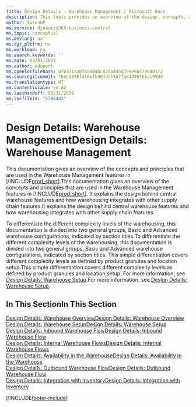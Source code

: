 ```yaml
---
title: Design Details - Warehouse Management | Microsoft Docs
description: This topic provides an overview of the design, concepts, and principles behind the Warehouse Management features in Business Central.
author: SorenGP
ms.service: dynamics365-business-central
ms.topic: conceptual
ms.devlang: na
ms.tgt_pltfrm: na
ms.workload: na
ms.search.keywords: ''
ms.date: 04/01/2021
ms.author: edupont
ms.openlocfilehash: 87b3717a8f45444bc43da445d359ed6d79b40372
ms.sourcegitcommit: 766e2840fd16efb901d211d7fa64d96766ac99d9
ms.translationtype: HT
ms.contentlocale: en-AU
ms.lasthandoff: 03/31/2021
ms.locfileid: "5786445"
---
```

# <a name="design-details-warehouse-management"></a><span data-ttu-id="b467b-103">Design Details: Warehouse Management</span><span class="sxs-lookup"><span data-stu-id="b467b-103">Design Details: Warehouse Management</span></span>
<span data-ttu-id="b467b-104">This documentation gives an overview of the concepts and principles that are used in the Warehouse Management features in [!INCLUDE[prod_short](includes/prod_short.md)].</span><span class="sxs-lookup"><span data-stu-id="b467b-104">This documentation gives an overview of the concepts and principles that are used in the Warehouse Management features in [!INCLUDE[prod_short](includes/prod_short.md)].</span></span> <span data-ttu-id="b467b-105">It explains the design behind central warehouse features and how warehousing integrates with other supply chain features.</span><span class="sxs-lookup"><span data-stu-id="b467b-105">It explains the design behind central warehouse features and how warehousing integrates with other supply chain features.</span></span>  

<span data-ttu-id="b467b-106">To differentiate the different complexity levels of the warehousing, this documentation is divided into two general groups, Basic and Advanced warehouse configurations, indicated by section titles.</span><span class="sxs-lookup"><span data-stu-id="b467b-106">To differentiate the different complexity levels of the warehousing, this documentation is divided into two general groups, Basic and Advanced warehouse configurations, indicated by section titles.</span></span> <span data-ttu-id="b467b-107">This simple differentiation covers different complexity levels as defined by product granules and location setup.</span><span class="sxs-lookup"><span data-stu-id="b467b-107">This simple differentiation covers different complexity levels as defined by product granules and location setup.</span></span> <span data-ttu-id="b467b-108">For more information, see [Design Details: Warehouse Setup](design-details-warehouse-setup.md).</span><span class="sxs-lookup"><span data-stu-id="b467b-108">For more information, see [Design Details: Warehouse Setup](design-details-warehouse-setup.md).</span></span>  

## <a name="in-this-section"></a><span data-ttu-id="b467b-109">In This Section</span><span class="sxs-lookup"><span data-stu-id="b467b-109">In This Section</span></span>  
[<span data-ttu-id="b467b-110">Design Details: Warehouse Overview</span><span class="sxs-lookup"><span data-stu-id="b467b-110">Design Details: Warehouse Overview</span></span>](design-details-warehouse-overview.md)  
[<span data-ttu-id="b467b-111">Design Details: Warehouse Setup</span><span class="sxs-lookup"><span data-stu-id="b467b-111">Design Details: Warehouse Setup</span></span>](design-details-warehouse-setup.md)  
[<span data-ttu-id="b467b-112">Design Details: Inbound Warehouse Flow</span><span class="sxs-lookup"><span data-stu-id="b467b-112">Design Details: Inbound Warehouse Flow</span></span>](design-details-inbound-warehouse-flow.md)  
[<span data-ttu-id="b467b-113">Design Details: Internal Warehouse Flows</span><span class="sxs-lookup"><span data-stu-id="b467b-113">Design Details: Internal Warehouse Flows</span></span>](design-details-internal-warehouse-flows.md)  
[<span data-ttu-id="b467b-114">Design Details: Availability in the Warehouse</span><span class="sxs-lookup"><span data-stu-id="b467b-114">Design Details: Availability in the Warehouse</span></span>](design-details-availability-in-the-warehouse.md)  
[<span data-ttu-id="b467b-115">Design Details: Outbound Warehouse Flow</span><span class="sxs-lookup"><span data-stu-id="b467b-115">Design Details: Outbound Warehouse Flow</span></span>](design-details-outbound-warehouse-flow.md)  
[<span data-ttu-id="b467b-116">Design Details: Integration with Inventory</span><span class="sxs-lookup"><span data-stu-id="b467b-116">Design Details: Integration with Inventory</span></span>](design-details-integration-with-inventory.md)


[!INCLUDE[footer-include](includes/footer-banner.md)]
